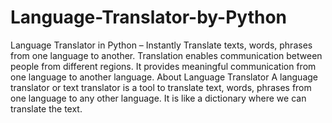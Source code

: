 # Language-Translator-by-Python
Language Translator in Python – Instantly Translate texts, words, phrases from one language to another.  Translation enables communication between people from different regions. It provides meaningful communication from one language to another language.  About Language Translator A language translator or text translator is a tool to translate text, words, phrases from one language to any other language. It is like a dictionary where we can translate the text.
